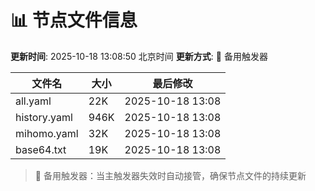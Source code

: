 # 📊 节点文件信息

**更新时间**: 2025-10-18 13:08:50 北京时间
**更新方式**: 🔄 备用触发器

| 文件名 | 大小 | 最后修改 |
|--------|------|----------|
| all.yaml | 22K | 2025-10-18 13:08 |
| history.yaml | 946K | 2025-10-18 13:08 |
| mihomo.yaml | 32K | 2025-10-18 13:08 |
| base64.txt | 19K | 2025-10-18 13:08 |

> 🔄 备用触发器：当主触发器失效时自动接管，确保节点文件的持续更新

